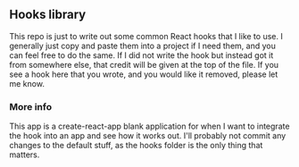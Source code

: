 ## Hooks library

This repo is just to write out some common React hooks that I like to use. I generally just copy and paste them into a project if I need them, and you can feel free to do the same. If I did not write the hook but instead got it from somewhere else, that credit will be given at the top of the file. If you see a hook here that you wrote, and you would like it removed, please let me know.

### More info

This app is a create-react-app blank application for when I want to integrate the hook into an app and see how it works out. I'll probably not commit any changes to the default stuff, as the hooks folder is the only thing that matters.
